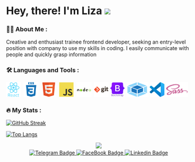 <h1>
  Hey, there! I'm Liza
  <img src="https://media.giphy.com/media/hvRJCLFzcasrR4ia7z/giphy.gif" width="30px"/>
</h1>

### :woman_technologist: About Me :
Creative and enthusiast trainee frontend 
developer, seeking an entry-level position with 
company to use my skills in coding. I easily 
communicate with people and quickly grasp 
information
### :hammer_and_wrench: Languages and Tools :
<div>
  <img src="https://github.com/devicons/devicon/blob/master/icons/react/react-original-wordmark.svg" title="React" alt="React" width="40" height="40"/>&nbsp;
  <img src="https://github.com/devicons/devicon/blob/master/icons/css3/css3-plain-wordmark.svg"  title="CSS3" alt="CSS" width="40" height="40"/>&nbsp;
  <img src="https://github.com/devicons/devicon/blob/master/icons/html5/html5-original.svg" title="HTML5" alt="HTML" width="40" height="40"/>&nbsp;
  <img src="https://github.com/devicons/devicon/blob/master/icons/javascript/javascript-original.svg" title="JavaScript" alt="JavaScript" width="40" height="40"/>&nbsp;
  <img src="https://github.com/devicons/devicon/blob/master/icons/nodejs/nodejs-original-wordmark.svg" title="NodeJS" alt="NodeJS" width="40" height="40"/>&nbsp;
  <img src="https://github.com/devicons/devicon/blob/master/icons/git/git-original-wordmark.svg" title="Git" **alt="Git" width="40" height="40"/>
  <img src="https://github.com/devicons/devicon/blob/master/icons/bootstrap/bootstrap-original-wordmark.svg" title="bootstrap" **alt="bootstrap" width="40" height="40"/>
  <img src="https://github.com/devicons/devicon/blob/master/icons/webpack/webpack-original.svg" title="webpack" **alt="webpack" width="60" height="40"/>
  <img src="https://github.com/devicons/devicon/blob/master/icons/vscode/vscode-original.svg" title="vscode" **alt="vscode" width="40" height="40"/>
  <img src="https://github.com/devicons/devicon/blob/master/icons/sass/sass-original.svg" title="sass" **alt="sass" width="60" height="40"/>
</div>

### :fire: My Stats :
[![GitHub Streak](http://github-readme-streak-stats.herokuapp.com?user=ElizabethVasilenko13&theme=radical)](https://git.io/streak-stats)

[![Top Langs](https://github-readme-stats.vercel.app/api/top-langs/?username=ElizabethVasilenko13&layout=compact&theme=radical)](https://github.com/anuraghazra/github-readme-stats)

<div id="header" align="center">
  <img src="https://media.giphy.com/media/v1.Y2lkPTc5MGI3NjExYzdiMDZmMzdiNzY3OWI5ODlkOTNmNDIzNjJhODA2Y2ZjYmU1NDFkNCZlcD12MV9pbnRlcm5hbF9naWZzX2dpZklkJmN0PWc/Dh5q0sShxgp13DwrvG/giphy.gif" width="200"/>
</div>

<div id="badges" align="center">
  <a href="https://t.me/vasilenkkko">
    <img src="https://img.shields.io/badge/Telegram-2BA6E1?style=for-the-badge&logo=telegram&logoColor=white" alt="Telegram Badge"/>
  </a>
  <a href="https://www.facebook.com/profile.php?id=100043877891861">
    <img src="https://img.shields.io/badge/FaceBook-0A81ED?style=for-the-badge&logo=facebook&logoColor=white" alt="FaceBook Badge"/>
  </a>
  <a href="https://www.linkedin.com/in/elizabeth-vasilenko-9313a2211/">
    <img src="https://img.shields.io/badge/Linkedin-0A66C2?style=for-the-badge&logo=linkedin&logoColor=white" alt="Linkedin Badge"/>
  </a>
</div>

